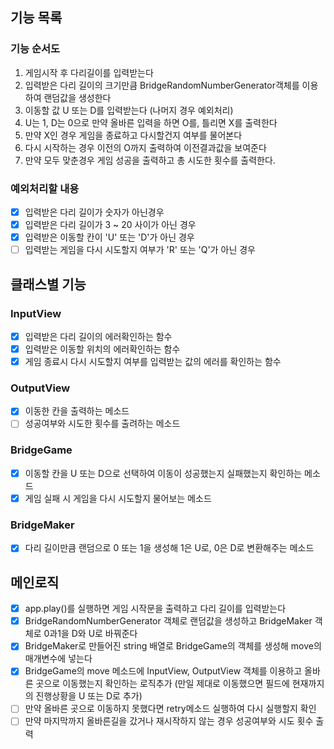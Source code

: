 ## 기능 목록

### 기능 순서도

1. 게임시작 후 다리길이를 입력받는다
2. 입력받은 다리 길이의 크기만큼 BridgeRandomNumberGenerator객체를 이용하여 랜덤값을 생성한다
3. 이동할 값 U 또는 D를 입력받는다 (나머지 경우 예외처리)
4. U는 1, D는 0으로 만약 올바른 입력을 하면 O를, 틀리면 X를 출력한다
5. 만약 X인 경우 게임을 종료하고 다시할건지 여부를 물어본다
6. 다시 시작하는 경우 이전의 O까지 출력하여 이전결과값을 보여준다
7. 만약 모두 맞춘경우 게임 성공을 출력하고 총 시도한 횟수를 출력한다.

### 예외처리할 내용

- [x] 입력받은 다리 길이가 숫자가 아닌경우
- [x] 입력받은 다리 길이가 3 ~ 20 사이가 아닌 경우
- [x] 입력받은 이동할 칸이 'U' 또는 'D'가 아닌 경우
- [ ] 입력받는 게임을 다시 시도할지 여부가 'R' 또는 'Q'가 아닌 경우

## 클래스별 기능

### InputView

- [x] 입력받은 다리 길이의 에러확인하는 함수
- [x] 입력받은 이동할 위치의 에러확인하는 함수
- [x] 게임 종료시 다시 시도할지 여부를 입력받는 값의 에러를 확인하는 함수

### OutputView

- [x] 이동한 칸을 출력하는 메소드
- [ ] 성공여부와 시도한 횟수를 출려하는 메소드

### BridgeGame

- [x] 이동할 칸을 U 또는 D으로 선택하여 이동이 성공했는지 실패했는지 확인하는 메소드
- [x] 게임 실패 시 게임을 다시 시도할지 물어보는 메소드

### BridgeMaker

- [x] 다리 길이만큼 랜덤으로 0 또는 1을 생성해 1은 U로, 0은 D로 변환해주는 메소드

## 메인로직

- [x] app.play()를 실행하면 게임 시작문을 출력하고 다리 길이를 입력받는다
- [x] BridgeRandomNumberGenerator 객체로 랜덤값을 생성하고 BridgeMaker 객체로 0과1을 D와 U로 바꿔준다
- [x] BridgeMaker로 만들어진 string 배열로 BridgeGame의 객체를 생성해 move의 매개변수에 넣는다
- [x] BridgeGame의 move 메소드에 InputView, OutputView 객체를 이용하고 올바른 곳으로 이동했는지 확인하는 로직추가 (만일 제대로 이동했으면 필드에 현재까지의 진행상황을 U 또는 D로 추가)
- [ ] 만약 올바른 곳으로 이동하지 못했다면 retry메소드 실행하여 다시 실행할지 확인
- [ ] 만약 마지막까지 올바른길을 갔거나 재시작하지 않는 경우 성공여부와 시도 횟수 출력
